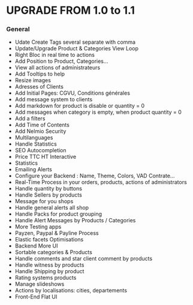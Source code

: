 UPGRADE FROM 1.0 to 1.1
=======================

### General
  * Udate Create Tags several separate with comma
  * Update/Upgrade Product & Categories View Loop
  * Right Bloc in real time to actions
  * Add Position to Product, Categories...
  * View all actions of administrateurs
  * Add Tooltips to help
  * Resize images
  * Adresses of Clients
  * Add Initial Pages: CGVU, Conditions générales
  * Add message system to clients
  * Add  markdown for product is disable or quantity = 0
  * Add messages when category is empty, when product quantity = 0
  * Add a filters
  * Add Time of Contents
  * Add Nelmio Security
  * Multilanguages
  * Handle Statistics
  * SEO Autocompletion
  * Price TTC HT Interactive
  * Statistics
  * Emailing Alerts
  * Configure your Backend : Name, Theme, Colors, VAD Contrate...
  * Real-Time Process in your orders, products, actions of administrators
  * Handle quantity by buttons
  * Handle Sellers by products
  * Message for you shops
  * Handle general alerts all shop
  * Handle Packs for product grouping
  * Handle Alert Messages by Products / Categories
  * More Testing apps
  * Payzen, Paypal & Payline Process
  * Elastic facets Optimisations
  * Backend More UI
  * Sortable categories & Products
  * Handle comments and star client comment by products
  * Handle witness by products
  * Handle Shipping by product
  * Rating systems products
  * Manage slideshows
  * Actions by localisations: cities, departements
  * Front-End Flat UI

